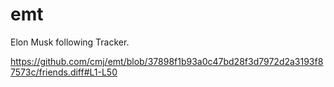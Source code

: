 # emt
Elon Musk following Tracker.

https://github.com/cmj/emt/blob/37898f1b93a0c47bd28f3d7972d2a3193f87573c/friends.diff#L1-L50
